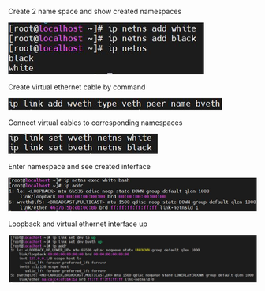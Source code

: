 

Create 2 name space and show created namespaces

![imagename](/image/1.JPG)

Create virtual ethernet cable by command

![imagename](/image/2.JPG)

Connect virtual cables to corresponding namespaces

![imagename](/image/3.JPG)

Enter namespace and see created interface

![imagename](/image/4.JPG)

Loopback and virtual ethernet interface up

![imagename](/image/5.JPG)